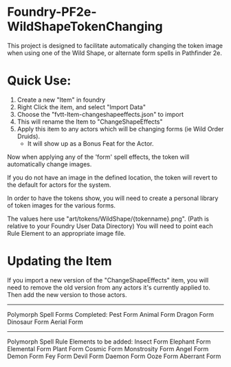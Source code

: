 # Foundry-PF2e-WildShapeTokenChanging

This project is designed to facilitate automatically changing the token image when using one of the Wild Shape, or alternate form spells in Pathfinder 2e.

# Quick Use:
1. Create a new "Item" in foundry
2. Right Click the item, and select "Import Data"
3. Choose the "fvtt-Item-changeshapeeffects.json" to import
4. This will rename the Item to "ChangeShapeEffects"
5. Apply this item to any actors which will be changing forms (ie Wild Order Druids).
	- It will show up as a Bonus Feat for the Actor.

Now when applying any of the 'form' spell effects, the token will automatically change images.

If you do not have an image in the defined location, the token will revert to the default for actors for the system.

In order to have the tokens show, you will need to create a personal library of token images for the various forms.

The values here use "art/tokens/WildShape/{tokenname}.png".  (Path is relative to your Foundry User Data Directory)
You will need to point each Rule Element to an appropriate image file. 

# Updating the Item
If you import a new version of the "ChangeShapeEffects" item, you will need to remove the old version from any actors it's currently applied to.  Then add the new version to those actors.

---
Polymorph Spell Forms Completed:
Pest Form
Animal Form
Dragon Form
Dinosaur Form
Aerial Form

---
Polymorph Spell Rule Elements to be added:
Insect Form
Elephant Form
Elemental Form
Plant Form
Cosmic Form
Monstrosity Form
Angel Form
Demon Form
Fey Form
Devil Form
Daemon Form
Ooze Form
Aberrant Form

